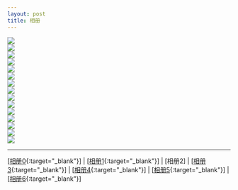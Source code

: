 ```yaml
---
layout: post
title: 相册
---
```

<img src="http://107.182.178.93/static/photos/small_IMG_0605.JPG"><br>
<img src="http://107.182.178.93/static/photos/small_IMG_0606.JPG"><br>
<img src="http://107.182.178.93/static/photos/small_IMG_0608.JPG"><br>
<img src="http://107.182.178.93/static/photos/small_IMG_0609.JPG"><br>
<img src="http://107.182.178.93/static/photos/small_IMG_0610.JPG"><br>
<img src="http://107.182.178.93/static/photos/small_IMG_0618.JPG"><br>
<img src="http://107.182.178.93/static/photos/small_IMG_0619.JPG"><br>
<img src="http://107.182.178.93/static/photos/small_IMG_0620.JPG"><br>
<img src="http://107.182.178.93/static/photos/small_IMG_0622.JPG"><br>
<img src="http://107.182.178.93/static/photos/small_IMG_0623.JPG"><br>
<img src="http://107.182.178.93/static/photos/small_IMG_0624.JPG"><br>
<img src="http://107.182.178.93/static/photos/small_IMG_0625.JPG"><br>
<img src="http://107.182.178.93/static/photos/small_IMG_0626.JPG"><br>
<img src="http://107.182.178.93/static/photos/small_IMG_0627.JPG"><br>
<img src="http://107.182.178.93/static/photos/small_IMG_0630.JPG"><br>


---

[[相册0][ref0]{:target="_blank"}] | [[相册1][ref1]{:target="_blank"}] | [相册2] | [[相册3][ref3]{:target="_blank"}] | [[相册4][ref4]{:target="_blank"}] | [[相册5][ref5]{:target="_blank"}] | [[相册6][ref6]{:target="_blank"}]

[ref0]:http://about.uuspider.com/2017/03/14/wedding00.html
[ref1]:http://about.uuspider.com/2017/03/14/wedding01.html
[ref2]:http://about.uuspider.com/2017/03/14/wedding02.html
[ref3]:http://about.uuspider.com/2017/03/14/wedding03.html
[ref4]:http://about.uuspider.com/2017/03/14/wedding04.html
[ref5]:http://about.uuspider.com/2017/03/14/wedding05.html
[ref6]:http://about.uuspider.com/2017/03/14/wedding06.html


<script type="text/javascript">var cnzz_protocol = (("https:" == document.location.protocol) ? " https://" : " http://");document.write(unescape("%3Cspan id='cnzz_stat_icon_1260865756'%3E%3C/span%3E%3Cscript src='" + cnzz_protocol + "s95.cnzz.com/z_stat.php%3Fid%3D1260865756%26show%3Dpic' type='text/javascript'%3E%3C/script%3E"));</script>
